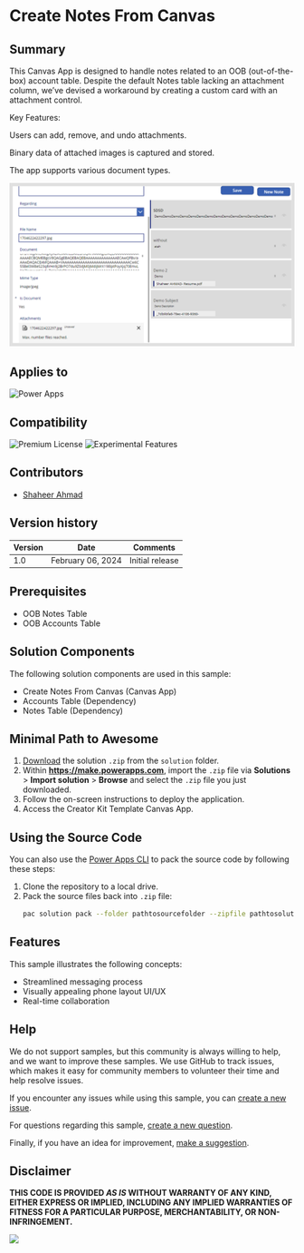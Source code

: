 # Create Notes From Canvas

## Summary

This Canvas App is designed to handle notes related to an OOB (out-of-the-box) account table. Despite the default Notes table lacking an attachment column, we’ve devised a workaround by creating a custom card with an attachment control.

Key Features:

Users can add, remove, and undo attachments.

Binary data of attached images is captured and stored.

The app supports various document types.

![Screenshot 2023-09-02 130516](./assets/Screenshot%202024-02-06%20113544.png)


## Applies to

![Power Apps](https://img.shields.io/badge/Power%20Apps-Yes-green "Yes")

## Compatibility
![Premium License](https://img.shields.io/badge/Premium%20License-Not%20Required-red.svg "Premium license not required")
![Experimental Features](https://img.shields.io/badge/Experimental%20Features-No-red.svg "Does not rely on experimental features")

## Contributors

* [Shaheer Ahmad](https://github.com/shaheerahmadch)

## Version history

Version|Date|Comments
-------|----|--------
1.0|February 06, 2024|Initial release

## Prerequisites

* OOB Notes Table
* OOB Accounts Table


## Solution Components

The following solution components are used in this sample:

* Create Notes From Canvas (Canvas App)
* Accounts Table (Dependency)
* Notes Table (Dependency)

## Minimal Path to Awesome

1. [Download](./solution/create-notes-from-canvas.zip) the solution `.zip` from the `solution` folder.
2. Within **https://make.powerapps.com**, import the `.zip` file via **Solutions** > **Import solution** > **Browse** and select the `.zip` file you just downloaded.
3. Follow the on-screen instructions to deploy the application.
4. Access the Creator Kit Template Canvas App.

## Using the Source Code

You can also use the [Power Apps CLI](https://aka.ms/pac/docs) to pack the source code by following these steps:

1. Clone the repository to a local drive.
2. Pack the source files back into `.zip` file:
   ```bash
   pac solution pack --folder pathtosourcefolder --zipfile pathtosolution  --processCanvasApps
   ```

## Features

This sample illustrates the following concepts:

* Streamlined messaging process
* Visually appealing phone layout UI/UX
* Real-time collaboration

## Help

We do not support samples, but this community is always willing to help, and we want to improve these samples. We use GitHub to track issues, which makes it easy for  community members to volunteer their time and help resolve issues.

If you encounter any issues while using this sample, you can [create a new issue](https://github.com/pnp/powerapps-samples/issues/new?assignees=&labels=Needs%3A+Triage+%3Amag%3A%2Ctype%3Abug-suspected&template=bug-report.yml&sample=create-notes-from-canvas&authors=@shaheerahmadch&title=create-notes-from-canvas%20-%20).

For questions regarding this sample, [create a new question](https://github.com/pnp/powerapps-samples/issues/new?assignees=&labels=Needs%3A+Triage+%3Amag%3A%2Ctype%3Abug-suspected&template=question.yml&sample=create-notes-from-canvas&authors=@shaheerahmadch&title=create-notes-from-canvas%20-%20).

Finally, if you have an idea for improvement, [make a suggestion](https://github.com/pnp/powerapps-samples/issues/new?assignees=&labels=Needs%3A+Triage+%3Amag%3A%2Ctype%3Abug-suspected&template=suggestion.yml&sample=create-notes-from-canvas&authors=@shaheerahmadch&title=create-notes-from-canvas%20-%20).

## Disclaimer

**THIS CODE IS PROVIDED *AS IS* WITHOUT WARRANTY OF ANY KIND, EITHER EXPRESS OR IMPLIED, INCLUDING ANY IMPLIED WARRANTIES OF FITNESS FOR A PARTICULAR PURPOSE, MERCHANTABILITY, OR NON-INFRINGEMENT.**

<img src="https://m365-visitor-stats.azurewebsites.net/powerplatform-samples/samples/create-notes-from-canvas" />
